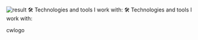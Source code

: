 
![result](https://user-images.githubusercontent.com/126060087/222709310-e64a9b24-d532-4e45-897d-468100809810.gif)
🛠 Technologies and tools I work with:
🛠 Technologies and tools I work with:
              

                 

              

cwlogo                 

              

              

           

<!--
**vkapantsou/vkapantsou** is a ✨ _special_ ✨ repository because its `README.md` (this file) appears on your GitHub profile.

Here are some ideas to get you started:

- 🔭 I’m currently working on ...
- 🌱 I’m currently learning ...
- 👯 I’m looking to collaborate on ...
- 🤔 I’m looking for help with ...
- 💬 Ask me about ...
- 📫 How to reach me: ...
- 😄 Pronouns: ...
- ⚡ Fun fact: ...
-->
